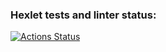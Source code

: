 ### Hexlet tests and linter status:
[![Actions Status](https://github.com/semenovvitaliy/java-project-78/workflows/hexlet-check/badge.svg)](https://github.com/semenovvitaliy/java-project-78/actions)